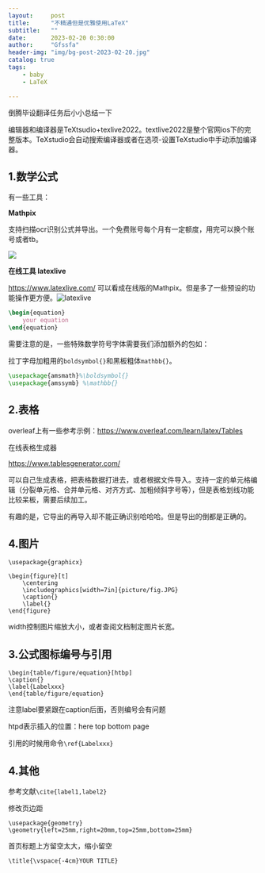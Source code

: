 ```yaml
---
layout:     post
title:      "不精通但是优雅使用LaTeX"
subtitle:   ""
date:       2023-02-20 0:30:00
author:     "Gfssfa"
header-img: "img/bg-post-2023-02-20.jpg"
catalog: true
tags:
    - baby
    - LaTeX

---
```


倒腾毕设翻译任务后小小总结一下

编辑器和编译器是TeXtsudio+texlive2022。textlive2022是整个官网ios下的完整版本。TeXstudio会自动搜索编译器或者在选项-设置TeXstudio中手动添加编译器。

## 1.数学公式

有一些工具：

**Mathpix** 

支持扫描ocr识别公式并导出。一个免费账号每个月有一定额度，用完可以换个账号或者tb。

![](https://gfssfa-github.oss-cn-shanghai.aliyuncs.com/posts/baby_latex/mathpix.JPG)



**在线工具 latexlive**

 https://www.latexlive.com/ 可以看成在线版的Mathpix。但是多了一些预设的功能操作更方便。![latexlive](https://gfssfa-github.oss-cn-shanghai.aliyuncs.com/posts/baby_latex/latexlive.JPG)

```latex
\begin{equation}
	your equation
\end{equation}
```

需要注意的是，一些特殊数学符号字体需要我们添加额外的包如：

拉丁字母加粗用的`boldsymbol{}`和黑板粗体`mathbb{}`。

```latex
\usepackage{amsmath}%\boldsymbol{}
\usepackage{amssymb} %\mathbb{}
```

## 2.表格

overleaf上有一些参考示例：https://www.overleaf.com/learn/latex/Tables

在线表格生成器

https://www.tablesgenerator.com/

可以自己生成表格，把表格数据打进去，或者根据文件导入。支持一定的单元格编辑（分裂单元格、合并单元格、对齐方式、加粗倾斜字号等），但是表格划线功能比较呆板，需要后续加工。

有趣的是，它导出的再导入却不能正确识别哈哈哈。但是导出的倒都是正确的。

## 4.图片

```
\usepackage{graphicx}

\begin{figure}[t]
	\centering
	\includegraphics[width=7in]{picture/fig.JPG}
	\caption{}
	\label{}
\end{figure}
```

width控制图片缩放大小，或者查阅文档制定图片长宽。

## 3.公式图标编号与引用

```
\begin{table/figure/equation}[htbp]
\caption{}
\label{Labelxxx}
\end{table/figure/equation}
```

注意label要紧跟在caption后面，否则编号会有问题

htpd表示插入的位置：here top bottom page

引用的时候用命令`\ref{Labelxxx}`

## 4.其他

参考文献`\cite{label1,label2}`

修改页边距

```
\usepackage{geometry} 
\geometry{left=25mm,right=20mm,top=25mm,bottom=25mm}
```

首页标题上方留空太大，缩小留空

```
\title{\vspace{-4cm}YOUR TITLE}
```

